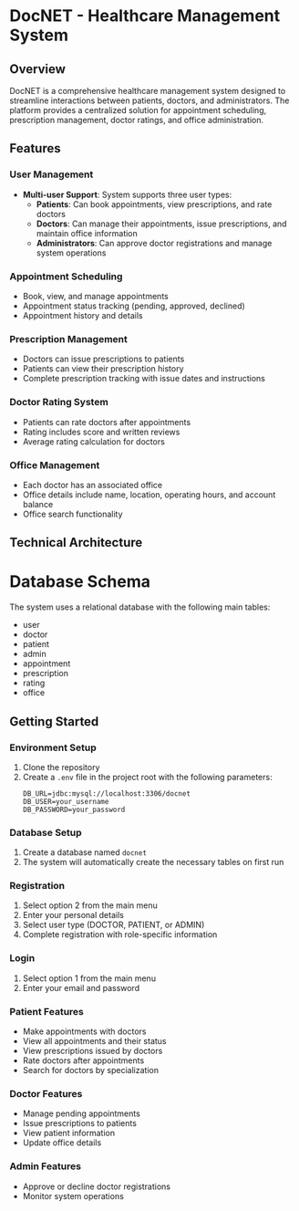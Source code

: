 # DocNET - Healthcare Management System

## Overview
DocNET is a comprehensive healthcare management system designed to streamline interactions between patients, doctors, and administrators. The platform provides a centralized solution for appointment scheduling, prescription management, doctor ratings, and office administration.

## Features

### User Management
- **Multi-user Support**: System supports three user types:
    - **Patients**: Can book appointments, view prescriptions, and rate doctors
    - **Doctors**: Can manage their appointments, issue prescriptions, and maintain office information
    - **Administrators**: Can approve doctor registrations and manage system operations

### Appointment Scheduling
- Book, view, and manage appointments
- Appointment status tracking (pending, approved, declined)
- Appointment history and details

### Prescription Management
- Doctors can issue prescriptions to patients
- Patients can view their prescription history
- Complete prescription tracking with issue dates and instructions

### Doctor Rating System
- Patients can rate doctors after appointments
- Rating includes score and written reviews
- Average rating calculation for doctors

### Office Management
- Each doctor has an associated office
- Office details include name, location, operating hours, and account balance
- Office search functionality

## Technical Architecture

# Database Schema
The system uses a relational database with the following main tables:
- user
- doctor
- patient
- admin
- appointment
- prescription
- rating
- office


## Getting Started

### Environment Setup
1. Clone the repository
2. Create a `.env` file in the project root with the following parameters:
   ```
   DB_URL=jdbc:mysql://localhost:3306/docnet
   DB_USER=your_username
   DB_PASSWORD=your_password
   ```

### Database Setup
1. Create a database named `docnet`
2. The system will automatically create the necessary tables on first run

### Registration
1. Select option 2 from the main menu
2. Enter your personal details
3. Select user type (DOCTOR, PATIENT, or ADMIN)
4. Complete registration with role-specific information

### Login
1. Select option 1 from the main menu
2. Enter your email and password

### Patient Features
- Make appointments with doctors
- View all appointments and their status
- View prescriptions issued by doctors
- Rate doctors after appointments
- Search for doctors by specialization

### Doctor Features
- Manage pending appointments
- Issue prescriptions to patients
- View patient information
- Update office details

### Admin Features
- Approve or decline doctor registrations
- Monitor system operations

